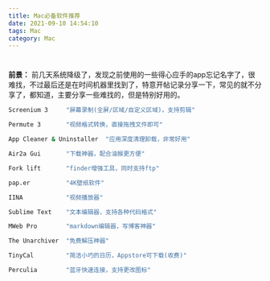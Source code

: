 ```yaml
---
title: Mac必备软件推荐
date: 2021-09-10 14:54:10
tags: Mac
category: Mac
---
```


# 
**前景：**
前几天系统降级了，发现之前使用的一些得心应手的app忘记名字了，很难找，不过最后还是在时间机器里找到了，特意开帖记录分享一下，常见的就不分享了，都知道，主要分享一些难找的，但是特别好用的。


```bash
Screenium 3     "屏幕录制(全屏/区域/自定义区域)，支持剪辑"

Permute 3       "视频格式转换，直接拖拽文件即可"

App Cleaner & Uninstaller  "应用深度清理卸载，非常好用"

Air2a Gui       "下载神器，配合油猴更方便"

Fork lift       "finder增强工具，同时支持ftp"

pap.er          "4K壁纸软件"

IINA            "视频播放器"

Sublime Text    "文本编辑器，支持各种代码格式"

MWeb Pro        "markdown编辑器，写博客神器"

The Unarchiver  "免费解压神器"

TinyCal         "简洁小巧的日历，Appstore可下载(收费)"

Perculia        "蓝牙快速连接，支持更改图标"
```